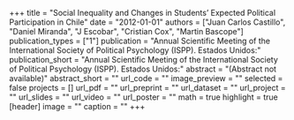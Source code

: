 +++
title = "Social Inequality and Changes in Students’ Expected Political Participation in Chile"
date = "2012-01-01"
authors = ["Juan Carlos Castillo", "Daniel Miranda", "J Escobar", "Cristian Cox", "Martin Bascope"]
publication_types = ["1"]
publication = "Annual Scientific Meeting of the International Society of Political Psychology (ISPP).  Estados Unidos:"
publication_short = "Annual Scientific Meeting of the International Society of Political Psychology (ISPP).  Estados Unidos:"
abstract = "(Abstract not available)"
abstract_short = ""
url_code = ""
image_preview = ""
selected = false
projects = []
url_pdf = ""
url_preprint = ""
url_dataset = ""
url_project = ""
url_slides = ""
url_video = ""
url_poster = ""
math = true
highlight = true
[header]
image = ""
caption = ""
+++
